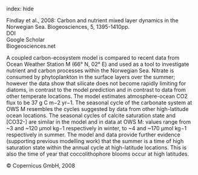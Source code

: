 index: hide

<div class="Citation">

  <div class="Citation-body">
    <div class="Citation-text">Findlay et al., 2008: Carbon and nutrient mixed layer dynamics in the Norwegian Sea. <span class="Article-journal">Biogeosciences, </span><span class="Article-volume">5, </span>1395-1410pp.</div>
    <div class="Citation-links">
      <div class="CitationLink" data-href="https://doi.org/10.5194/bg-5-1395-2008">
        <div class="CitationLink-icon CitationLink-Doi"></div>
        <div class="CitationLink-text">DOI</div>
      </div>
      <div class="CitationLink" data-href="https://scholar.google.com/scholar?q=10.5194/bg-5-1395-2008">
        <div class="CitationLink-icon CitationLink-Scholar"></div>
        <div class="CitationLink-text">Google Scholar</div>
      </div>
      <div class="CitationLink" data-href="http://www.biogeosciences.net/5/1395/2008/">
        <div class="CitationLink-icon CitationLink-Publisher"></div>
        <div class="CitationLink-text">Biogeosciences.net</div>
      </div>
    </div>
  </div>
</div>

A coupled carbon-ecosystem model is compared to recent data from Ocean Weather Station M (66° N, 02° E) and used as a tool to investigate nutrient and carbon processes within the Norwegian Sea. Nitrate is consumed by phytoplankton in the surface layers over the summer; however the data show that silicate does not become rapidly limiting for diatoms, in contrast to the model prediction and in contrast to data from other temperate locations. The model estimates atmosphere-ocean CO2 flux to be 37 g C m−2 yr−1. The seasonal cycle of the carbonate system at OWS M resembles the cycles suggested by data from other high-latitude ocean locations. The seasonal cycles of calcite saturation state and [CO32-] are similar in the model and in data at OWS M: values range from ~3 and ~120 μmol kg−1 respectively in winter, to ~4 and ~170 μmol kg−1 respectively in summer. The model and data provide further evidence (supporting previous modelling work) that the summer is a time of high saturation state within the annual cycle at high-latitude locations. This is also the time of year that coccolithophore blooms occur at high latitudes.

<div class="Citation-copy">
&copy; Copernicus GmbH, 2008
</div>